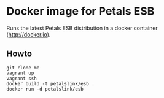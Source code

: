 # Docker image for Petals ESB

Runs the latest Petals ESB distribution in a docker container (http://docker.io).

## Howto

    git clone me
    vagrant up
    vagrant ssh
    docker build -t petalslink/esb .
    docker run -d petalslink/esb
